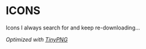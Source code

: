 # ICONS

Icons I always search for and keep re-downloading...

*Optimized with [TinyPNG](https://tinyjpg.com/)*
